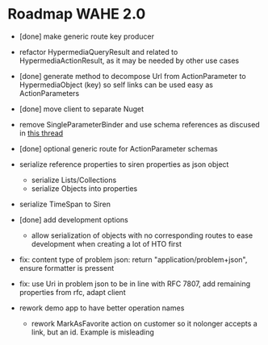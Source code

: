 # Roadmap WAHE 2.0

- [done] make generic route key producer
- refactor HypermediaQueryResult and related to HypermediaActionResult, as it may be needed by other use cases
- [done] generate method to decompose Url from ActionParameter to HypermediaObject (key) so self links can be used easy as ActionParameters
- [done] move client to separate Nuget
- remove SingleParameterBinder and use schema references as discused in [this thread](https://github.com/kevinswiber/siren/issues/84)
- [done] optional generic route for ActionParameter schemas
- serialize reference properties to siren properties as json object
	- serialize Lists/Collections
	- serialize Objects into properties
- serialize TimeSpan to Siren
- [done] add development options
	- allow serialization of objects with no corresponding routes to ease development when creating a lot of HTO first

- fix: content type of problem json: return "application/problem+json", ensure formatter is pressent
- fix: use Uri in problem json to be in line with RFC 7807, add remaining properties from rfc, adapt client
- rework demo app to have better operation names
	- rework MarkAsFavorite action on customer so it nolonger accepts a link, but an id. Example is misleading	
